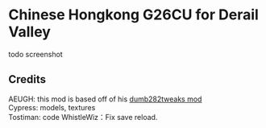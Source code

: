 # Chinese Hongkong G26CU for Derail Valley

todo screenshot

## Credits

AEUGH: this mod is based off of his [dumb282tweaks mod](https://github.com/aeughsendhelp/dumb282tweaks#dumb-s282-tweaks)  
Cypress: models, textures  
Tostiman: code
WhistleWiz：Fix save reload. 
